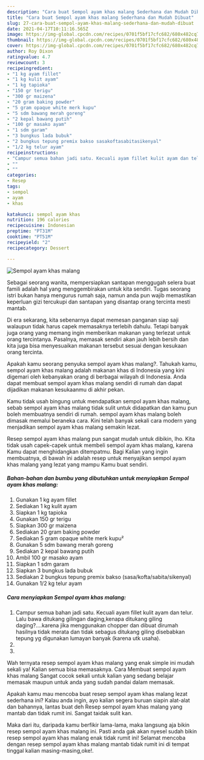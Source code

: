 ```yaml
---
description: "Cara buat Sempol ayam khas malang Sederhana dan Mudah Dibuat"
title: "Cara buat Sempol ayam khas malang Sederhana dan Mudah Dibuat"
slug: 27-cara-buat-sempol-ayam-khas-malang-sederhana-dan-mudah-dibuat
date: 2021-04-17T10:11:16.565Z
image: https://img-global.cpcdn.com/recipes/0701f5bf17cfc682/680x482cq70/sempol-ayam-khas-malang-foto-resep-utama.jpg
thumbnail: https://img-global.cpcdn.com/recipes/0701f5bf17cfc682/680x482cq70/sempol-ayam-khas-malang-foto-resep-utama.jpg
cover: https://img-global.cpcdn.com/recipes/0701f5bf17cfc682/680x482cq70/sempol-ayam-khas-malang-foto-resep-utama.jpg
author: Roy Dixon
ratingvalue: 4.7
reviewcount: 3
recipeingredient:
- "1 kg ayam fillet"
- "1 kg kulit ayam"
- "1 kg tapioka"
- "150 gr terigu"
- "300 gr maizena"
- "20 gram baking powder"
- "5 gram opaque white merk kupu"
- "5 sdm bawang merah goreng"
- "2 kepal bawang putih"
- "100 gr masako ayam"
- "1 sdm garam"
- "3 bungkus lada bubuk"
- "2 bungkus tepung premix bakso sasakoftasabitasikenyal"
- "1/2 kg telur ayam"
recipeinstructions:
- "Campur semua bahan jadi satu. Kecuali ayam fillet kulit ayam dan telur. Lalu bawa ditukang gilingan daging,kenapa ditukang giling daging?....karena jika menggunakan chopper dan dibuat dirumah hasilnya tidak merata dan tidak sebagus ditukang giling disebabkan tepung yg digunakan lumayan banyak (karena utk usaha)."
- ""
- ""
categories:
- Resep
tags:
- sempol
- ayam
- khas

katakunci: sempol ayam khas 
nutrition: 196 calories
recipecuisine: Indonesian
preptime: "PT31M"
cooktime: "PT51M"
recipeyield: "2"
recipecategory: Dessert

---
```



![Sempol ayam khas malang](https://img-global.cpcdn.com/recipes/0701f5bf17cfc682/680x482cq70/sempol-ayam-khas-malang-foto-resep-utama.jpg)

Sebagai seorang wanita, mempersiapkan santapan menggugah selera buat famili adalah hal yang menggembirakan untuk kita sendiri. Tugas seorang istri bukan hanya mengurus rumah saja, namun anda pun wajib memastikan keperluan gizi tercukupi dan santapan yang disantap orang tercinta mesti mantab.

Di era  sekarang, kita sebenarnya dapat memesan panganan siap saji walaupun tidak harus capek memasaknya terlebih dahulu. Tetapi banyak juga orang yang memang ingin memberikan makanan yang terlezat untuk orang tercintanya. Pasalnya, memasak sendiri akan jauh lebih bersih dan kita juga bisa menyesuaikan makanan tersebut sesuai dengan kesukaan orang tercinta. 



Apakah kamu seorang penyuka sempol ayam khas malang?. Tahukah kamu, sempol ayam khas malang adalah makanan khas di Indonesia yang kini digemari oleh kebanyakan orang di berbagai wilayah di Indonesia. Anda dapat membuat sempol ayam khas malang sendiri di rumah dan dapat dijadikan makanan kesukaanmu di akhir pekan.

Kamu tidak usah bingung untuk mendapatkan sempol ayam khas malang, sebab sempol ayam khas malang tidak sulit untuk didapatkan dan kamu pun boleh membuatnya sendiri di rumah. sempol ayam khas malang boleh dimasak memalui beraneka cara. Kini telah banyak sekali cara modern yang menjadikan sempol ayam khas malang semakin lezat.

Resep sempol ayam khas malang pun sangat mudah untuk dibikin, lho. Kita tidak usah capek-capek untuk membeli sempol ayam khas malang, karena Kamu dapat menghidangkan ditempatmu. Bagi Kalian yang ingin membuatnya, di bawah ini adalah resep untuk menyajikan sempol ayam khas malang yang lezat yang mampu Kamu buat sendiri.

<!--inarticleads1-->

##### Bahan-bahan dan bumbu yang dibutuhkan untuk menyiapkan Sempol ayam khas malang:

1. Gunakan 1 kg ayam fillet
1. Sediakan 1 kg kulit ayam
1. Siapkan 1 kg tapioka
1. Gunakan 150 gr terigu
1. Siapkan 300 gr maizena
1. Sediakan 20 gram baking powder
1. Sediakan 5 gram opaque white merk kupu²
1. Gunakan 5 sdm bawang merah goreng
1. Sediakan 2 kepal bawang putih
1. Ambil 100 gr masako ayam
1. Siapkan 1 sdm garam
1. Siapkan 3 bungkus lada bubuk
1. Sediakan 2 bungkus tepung premix bakso (sasa/kofta/sabita/sikenyal)
1. Gunakan 1/2 kg telur ayam




<!--inarticleads2-->

##### Cara menyiapkan Sempol ayam khas malang:

1. Campur semua bahan jadi satu. Kecuali ayam fillet kulit ayam dan telur. Lalu bawa ditukang gilingan daging,kenapa ditukang giling daging?....karena jika menggunakan chopper dan dibuat dirumah hasilnya tidak merata dan tidak sebagus ditukang giling disebabkan tepung yg digunakan lumayan banyak (karena utk usaha).
1. 
1. 




Wah ternyata resep sempol ayam khas malang yang enak simple ini mudah sekali ya! Kalian semua bisa memasaknya. Cara Membuat sempol ayam khas malang Sangat cocok sekali untuk kalian yang sedang belajar memasak maupun untuk anda yang sudah pandai dalam memasak.

Apakah kamu mau mencoba buat resep sempol ayam khas malang lezat sederhana ini? Kalau anda ingin, ayo kalian segera buruan siapin alat-alat dan bahannya, lantas buat deh Resep sempol ayam khas malang yang mantab dan tidak rumit ini. Sangat taidak sulit kan. 

Maka dari itu, daripada kamu berfikir lama-lama, maka langsung aja bikin resep sempol ayam khas malang ini. Pasti anda gak akan nyesel sudah bikin resep sempol ayam khas malang enak tidak rumit ini! Selamat mencoba dengan resep sempol ayam khas malang mantab tidak rumit ini di tempat tinggal kalian masing-masing,oke!.

